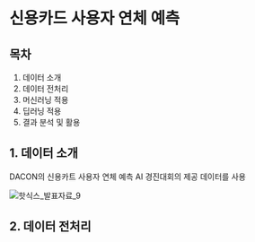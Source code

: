 # 신용카드 사용자 연체 예측

## 목차
1. 데이터 소개
2. 데이터 전처리
3. 머신러닝 적용
4. 딥러닝 적용
5. 결과 분석 및 활용

## 1. 데이터 소개

DACON의 신용카트 사용자 연체 예측 AI 경진대회의 제공 데이터를 사용

![핫식스_발표자료_9](https://user-images.githubusercontent.com/80882259/168418674-d498c367-6638-4939-a606-58abaa1fa8b8.jpg)

## 2. 데이터 전처리

